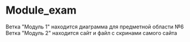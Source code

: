 # Module_exam
Ветка "Модуль 1" находится диаграмма для предметной области №6
Ветка "Модуль 2" находится сайт и файл с скринами самого сайта
